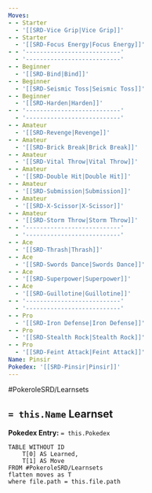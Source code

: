 ```yaml
---
Moves:
- - Starter
  - '[[SRD-Vice Grip|Vice Grip]]'
- - Starter
  - '[[SRD-Focus Energy|Focus Energy]]'
- - '---------------------------'
  - '---------------------------'
- - Beginner
  - '[[SRD-Bind|Bind]]'
- - Beginner
  - '[[SRD-Seismic Toss|Seismic Toss]]'
- - Beginner
  - '[[SRD-Harden|Harden]]'
- - '---------------------------'
  - '---------------------------'
- - Amateur
  - '[[SRD-Revenge|Revenge]]'
- - Amateur
  - '[[SRD-Brick Break|Brick Break]]'
- - Amateur
  - '[[SRD-Vital Throw|Vital Throw]]'
- - Amateur
  - '[[SRD-Double Hit|Double Hit]]'
- - Amateur
  - '[[SRD-Submission|Submission]]'
- - Amateur
  - '[[SRD-X-Scissor|X-Scissor]]'
- - Amateur
  - '[[SRD-Storm Throw|Storm Throw]]'
- - '---------------------------'
  - '---------------------------'
- - Ace
  - '[[SRD-Thrash|Thrash]]'
- - Ace
  - '[[SRD-Swords Dance|Swords Dance]]'
- - Ace
  - '[[SRD-Superpower|Superpower]]'
- - Ace
  - '[[SRD-Guillotine|Guillotine]]'
- - '---------------------------'
  - '---------------------------'
- - Pro
  - '[[SRD-Iron Defense|Iron Defense]]'
- - Pro
  - '[[SRD-Stealth Rock|Stealth Rock]]'
- - Pro
  - '[[SRD-Feint Attack|Feint Attack]]'
Name: Pinsir
Pokedex: '[[SRD-Pinsir|Pinsir]]'
---
```


#PokeroleSRD/Learnsets

## `= this.Name` Learnset

**Pokedex Entry:** `= this.Pokedex`

```dataview
TABLE WITHOUT ID
    T[0] AS Learned,
    T[1] AS Move
FROM #PokeroleSRD/Learnsets
flatten moves as T
where file.path = this.file.path
```
